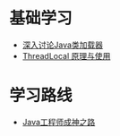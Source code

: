 # 基础学习
- [深入讨论Java类加载器](https://github.com/qmsggg/qmsggg_BlogCollect/issues/8)
- [ThreadLocal 原理与使用](https://github.com/qmsggg/qmsggg_BlogCollect/issues/21)

# 学习路线
- [Java工程师成神之路](https://github.com/qmsggg/qmsggg_BlogCollect/issues/32)
